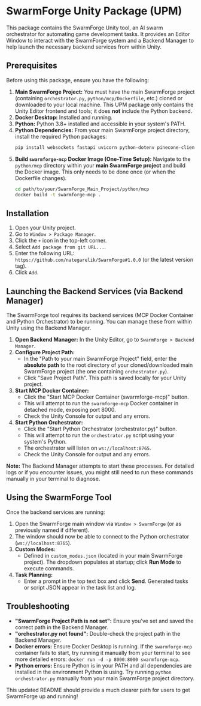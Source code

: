 # SwarmForge Unity Package (UPM)

This package contains the SwarmForge Unity tool, an AI swarm orchestrator for automating game development tasks. It provides an Editor Window to interact with the SwarmForge system and a Backend Manager to help launch the necessary backend services from within Unity.

## Prerequisites

Before using this package, ensure you have the following:

1.  **Main SwarmForge Project:** You must have the main SwarmForge project (containing `orchestrator.py`, `python/mcp/Dockerfile`, etc.) cloned or downloaded to your local machine. This UPM package only contains the Unity Editor frontend and tools; it does **not** include the Python backend.
2.  **Docker Desktop:** Installed and running.
3.  **Python:** Python 3.8+ installed and accessible in your system's PATH.
4.  **Python Dependencies:** From your main SwarmForge project directory, install the required Python packages:
    ```bash
    pip install websockets fastapi uvicorn python-dotenv pinecone-client
    ```
5.  **Build `swarmforge-mcp` Docker Image (One-Time Setup):**
    Navigate to the `python/mcp` directory within your **main SwarmForge project** and build the Docker image. This only needs to be done once (or when the Dockerfile changes).
    ```bash
    cd path/to/your/SwarmForge_Main_Project/python/mcp
    docker build -t swarmforge-mcp .
    ```

## Installation

1.  Open your Unity project.
2.  Go to `Window > Package Manager`.
3.  Click the `+` icon in the top-left corner.
4.  Select `Add package from git URL...`.
5.  Enter the following URL: `https://github.com/nategarelik/SwarmForge#1.0.0` (or the latest version tag).
6.  Click `Add`.

## Launching the Backend Services (via Backend Manager)

The SwarmForge tool requires its backend services (MCP Docker Container and Python Orchestrator) to be running. You can manage these from within Unity using the Backend Manager.

1.  **Open Backend Manager:** In the Unity Editor, go to `SwarmForge > Backend Manager`.
2.  **Configure Project Path:**
    *   In the "Path to your main SwarmForge Project" field, enter the **absolute path** to the root directory of your cloned/downloaded main SwarmForge project (the one containing `orchestrator.py`).
    *   Click "Save Project Path". This path is saved locally for your Unity project.
3.  **Start MCP Docker Container:**
    *   Click the "Start MCP Docker Container (swarmforge-mcp)" button.
    *   This will attempt to run the `swarmforge-mcp` Docker container in detached mode, exposing port 8000.
    *   Check the Unity Console for output and any errors.
4.  **Start Python Orchestrator:**
    *   Click the "Start Python Orchestrator (orchestrator.py)" button.
    *   This will attempt to run the `orchestrator.py` script using your system's Python.
    *   The orchestrator will listen on `ws://localhost:8765`.
    *   Check the Unity Console for output and any errors.

**Note:** The Backend Manager attempts to start these processes. For detailed logs or if you encounter issues, you might still need to run these commands manually in your terminal to diagnose.

## Using the SwarmForge Tool

Once the backend services are running:

1.  Open the SwarmForge main window via `Window > SwarmForge` (or as previously named if different).
2.  The window should now be able to connect to the Python orchestrator (`ws://localhost:8765`).
3.  **Custom Modes:**
    *   Defined in `custom_modes.json` (located in your main SwarmForge project). The dropdown populates at startup; click **Run Mode** to execute commands.
4.  **Task Planning:**
    *   Enter a prompt in the top text box and click **Send**. Generated tasks or script JSON appear in the task list and log.

## Troubleshooting

*   **"SwarmForge Project Path is not set":** Ensure you've set and saved the correct path in the Backend Manager.
*   **"orchestrator.py not found":** Double-check the project path in the Backend Manager.
*   **Docker errors:** Ensure Docker Desktop is running. If the `swarmforge-mcp` container fails to start, try running it manually from your terminal to see more detailed errors: `docker run -d -p 8000:8000 swarmforge-mcp`.
*   **Python errors:** Ensure Python is in your PATH and all dependencies are installed in the environment Python is using. Try running `python orchestrator.py` manually from your main SwarmForge project directory.

This updated README should provide a much clearer path for users to get SwarmForge up and running!